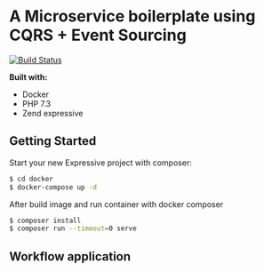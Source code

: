 # A Microservice boilerplate using CQRS + Event Sourcing
[![Build Status](https://travis-ci.org/robisson/php-microservice-cqrs-es.svg?branch=master)](https://travis-ci.org/robisson/php-microservice-cqrs-es)


**Built with:**
- Docker
- PHP 7.3
- Zend expressive

## Getting Started

Start your new Expressive project with composer:

```bash
$ cd docker
$ docker-compose up -d
```

After build image and run container with docker composer

```bash
$ composer install
$ composer run --timeout=0 serve
```

## Workflow application